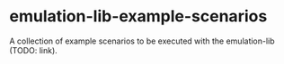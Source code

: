 # emulation-lib-example-scenarios
A collection of example scenarios to be executed with the emulation-lib (TODO: link).
